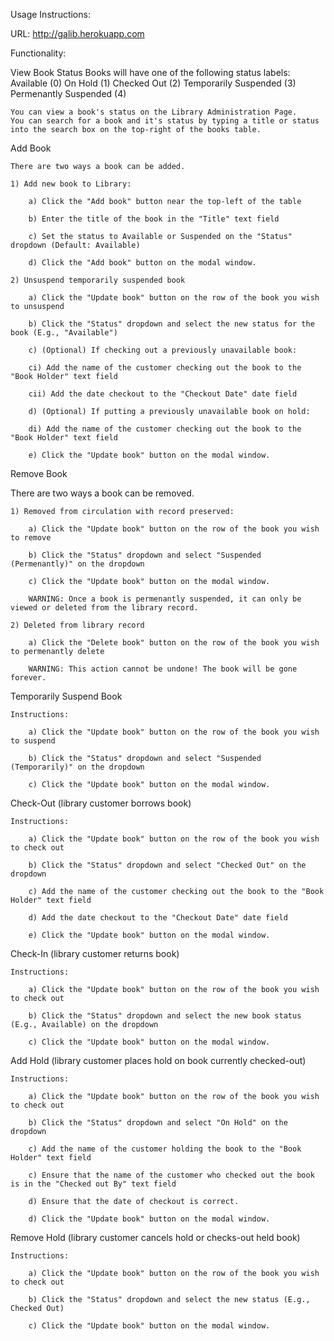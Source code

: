 Usage Instructions:

URL: http://galib.herokuapp.com

Functionality:

View Book Status
	Books will have one of the following status labels:
		Available (0)
		On Hold (1)
		Checked Out (2)
		Temporarily Suspended (3)
		Permenantly Suspended (4)

	You can view a book's status on the Library Administration Page.
	You can search for a book and it's status by typing a title or status into the search box on the top-right of the books table.

Add Book 

	There are two ways a book can be added.
	
	1) Add new book to Library:
		
		a) Click the "Add book" button near the top-left of the table
		
		b) Enter the title of the book in the "Title" text field
		
		c) Set the status to Available or Suspended on the "Status" dropdown (Default: Available)
		
		d) Click the "Add book" button on the modal window.
	
	2) Unsuspend temporarily suspended book
		
		a) Click the "Update book" button on the row of the book you wish to unsuspend
		
		b) Click the "Status" dropdown and select the new status for the book (E.g., "Available")
		
		c) (Optional) If checking out a previously unavailable book:
		
		ci) Add the name of the customer checking out the book to the "Book Holder" text field
		
		cii) Add the date checkout to the "Checkout Date" date field 
		
		d) (Optional) If putting a previously unavailable book on hold:
		
		di) Add the name of the customer checking out the book to the "Book Holder" text field
		
		e) Click the "Update book" button on the modal window.
	

Remove Book 

There are two ways a book can be removed.
	
	1) Removed from circulation with record preserved:
	
		a) Click the "Update book" button on the row of the book you wish to remove
		
		b) Click the "Status" dropdown and select "Suspended (Permenantly)" on the dropdown
		
		c) Click the "Update book" button on the modal window.
		
		WARNING: Once a book is permenantly suspended, it can only be viewed or deleted from the library record.
	
	2) Deleted from library record
		
		a) Click the "Delete book" button on the row of the book you wish to permenantly delete
		
		WARNING: This action cannot be undone! The book will be gone forever.
	

Temporarily Suspend Book

	Instructions:
	
		a) Click the "Update book" button on the row of the book you wish to suspend
		
		b) Click the "Status" dropdown and select "Suspended (Temporarily)" on the dropdown
		
		c) Click the "Update book" button on the modal window.


Check-Out (library customer borrows book)

	Instructions:
	
		a) Click the "Update book" button on the row of the book you wish to check out
		
		b) Click the "Status" dropdown and select "Checked Out" on the dropdown
		
		c) Add the name of the customer checking out the book to the "Book Holder" text field
		
		d) Add the date checkout to the "Checkout Date" date field 
		
		e) Click the "Update book" button on the modal window.


Check-In (library customer returns book)

	Instructions:
	
		a) Click the "Update book" button on the row of the book you wish to check out
		
		b) Click the "Status" dropdown and select the new book status (E.g., Available) on the dropdown
		
		c) Click the "Update book" button on the modal window.
		

Add Hold (library customer places hold on book currently checked-out)

	Instructions:
	
		a) Click the "Update book" button on the row of the book you wish to check out
		
		b) Click the "Status" dropdown and select "On Hold" on the dropdown
		
		c) Add the name of the customer holding the book to the "Book Holder" text field
		
		c) Ensure that the name of the customer who checked out the book is in the "Checked out By" text field
		
		d) Ensure that the date of checkout is correct.
		
		d) Click the "Update book" button on the modal window.


Remove Hold (library customer cancels hold or checks-out held book)

	Instructions:
	
		a) Click the "Update book" button on the row of the book you wish to check out
		
		b) Click the "Status" dropdown and select the new status (E.g., Checked Out)
		
		c) Click the "Update book" button on the modal window.
